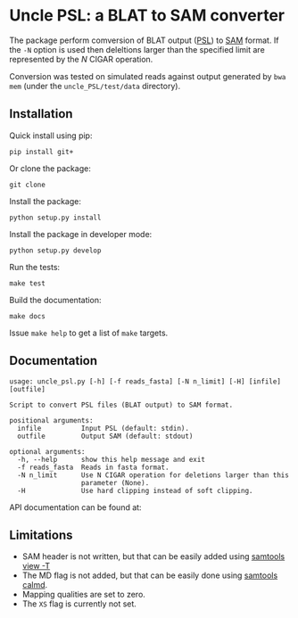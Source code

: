 Uncle PSL: a BLAT to SAM converter
==================================

The package perform comversion of BLAT output ([PSL](http://www.ensembl.org/info/website/upload/psl.html)) to [SAM](https://samtools.github.io/hts-specs/SAMv1.pdf) format. If the `-N` option is used then deleltions larger than the specified limit are represented by the *N* CIGAR operation.

Conversion was tested on simulated reads against output generated by `bwa mem` (under the `uncle_PSL/test/data` directory).

Installation
------------

Quick install using pip:

```
pip install git+
```

Or clone the package:

```
git clone 
```

Install the package:

```
python setup.py install
```

Install the package in developer mode:

```
python setup.py develop
```

Run the tests:

```
make test
```

Build the documentation:

```
make docs
```

Issue `make help` to get a list of `make` targets.

Documentation
-------------

```
usage: uncle_psl.py [-h] [-f reads_fasta] [-N n_limit] [-H] [infile] [outfile]

Script to convert PSL files (BLAT output) to SAM format.

positional arguments:
  infile          Input PSL (default: stdin).
  outfile         Output SAM (default: stdout)

optional arguments:
  -h, --help      show this help message and exit
  -f reads_fasta  Reads in fasta format.
  -N n_limit      Use N CIGAR operation for deletions larger than this
                  parameter (None).
  -H              Use hard clipping instead of soft clipping.
```

API documentation can be found at: 

Limitations
-----------
- SAM header is not written, but that can be easily added using [samtools view -T](http://www.htslib.org/doc/samtools.html)
- The MD flag is not added, but that can be easily done using [samtools calmd](http://www.htslib.org/doc/samtools.html).
- Mapping qualities are set to zero.
- The `XS` flag is currently not set. 
